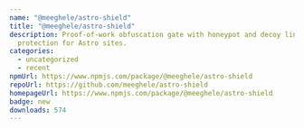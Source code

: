 ```yaml
---
name: "@meeghele/astro-shield"
title: "@meeghele/astro-shield"
description: Proof-of-work obfuscation gate with honeypot and decoy link
  protection for Astro sites.
categories:
  - uncategorized
  - recent
npmUrl: https://www.npmjs.com/package/@meeghele/astro-shield
repoUrl: https://github.com/meeghele/astro-shield
homepageUrl: https://www.npmjs.com/package/@meeghele/astro-shield
badge: new
downloads: 574
---
```

